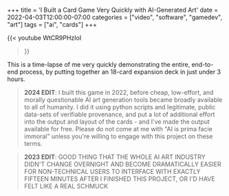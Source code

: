 +++
title = 'I Built a Card Game Very Quickly with AI-Generated Art'
date = 2022-04-03T12:00:00-07:00
categories = ["video", "software", "gamedev", "art"]
tags = ["ai", "cards"]
+++

{{< youtube
WtCR9PHzIoI
 >}}

This is a time-lapse of me very quickly demonstrating the entire, end-to-end process, by putting together an 18-card expansion deck in just under 3 hours.

> **2024 EDIT**: I built this game in 2022, before cheap, low-effort, and morally questionable AI art generation tools became broadly available to all of humanity. I did it using python scripts and legitimate, public data-sets of verifiable provenance, and put a lot of additional effort into the output and layout of the cards - and I've made the output available for free. Please do not come at me with "AI is prima facie immoral" unless you're willing to engage with this project on these terms.

> **2023 EDIT**: GOOD THING THAT THE WHOLE AI ART INDUSTRY DIDN'T CHANGE OVERNIGHT AND BECOME DRAMATICALLY EASIER FOR NON-TECHNICAL USERS TO INTERFACE WITH EXACTLY FIFTEEN MINUTES AFTER I FINISHED THIS PROJECT, OR I'D HAVE FELT LIKE A REAL SCHMUCK